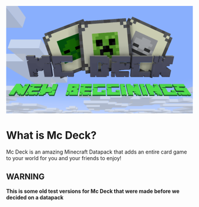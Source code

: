 ![Logo](https://raw.githubusercontent.com/Cheese-Kings/MC-Deck-OldTests/main/Resource%20Pack/pack.png) 

# What is Mc Deck?

Mc Deck is an amazing Minecraft Datapack that adds an entire card game to your world for you and your friends to enjoy!

## WARNING
**This is some old test versions for Mc Deck that were made before we decided on a datapack**
